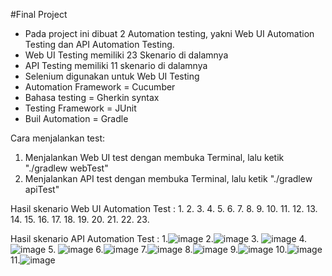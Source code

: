 #Final Project

- Pada project ini dibuat 2 Automation testing, yakni Web UI Automation Testing dan API Automation Testing.
- Web UI Testing memiliki 23 Skenario di dalamnya
- API Testing memiliki 11 skenario di dalamnya
- Selenium digunakan untuk Web UI Testing
- Automation Framework = Cucumber
- Bahasa testing = Gherkin syntax
- Testing Framework = JUnit
- Buil Automation = Gradle

Cara menjalankan test:
1. Menjalankan  Web UI test dengan membuka Terminal, lalu ketik "./gradlew webTest"
2. Menjalankan  API test dengan membuka Terminal, lalu ketik "./gradlew apiTest"


Hasil skenario Web UI Automation Test :
1.
2.
3.
4.
5.
6.
7.
8.
9.
10.
11.
12.
13.
14.
15.
16.
17.
18.
19.
20.
21.
22.
23.

Hasil skenario API Automation Test :
1.![image](https://github.com/maufaalghifarri/Real_Final_Project/assets/149165218/519d05d3-36bc-46bb-9f7c-0474815dd55c)
2.![image](https://github.com/maufaalghifarri/Real_Final_Project/assets/149165218/f8a63c47-37f1-4d0e-a7a1-7f44a4cd141c)
3. ![image](https://github.com/maufaalghifarri/Real_Final_Project/assets/149165218/0e192d1b-00ea-4059-930a-533a6e829690)
4.![image](https://github.com/maufaalghifarri/Real_Final_Project/assets/149165218/4982deea-bded-4c44-a49c-fd09f5a62484)
5. ![image](https://github.com/maufaalghifarri/Real_Final_Project/assets/149165218/28692117-3b0f-4169-91c8-7c5ca62bb2e2)
6.![image](https://github.com/maufaalghifarri/Real_Final_Project/assets/149165218/752cb3be-9d17-4f5b-9e5b-181c8f4baa72)
7.![image](https://github.com/maufaalghifarri/Real_Final_Project/assets/149165218/e3cb081b-5469-4483-af65-7b4fa987acf7)
8.![image](https://github.com/maufaalghifarri/Real_Final_Project/assets/149165218/b8bc2322-ed05-43fe-9c46-4c37d7b43f39)
9.![image](https://github.com/maufaalghifarri/Real_Final_Project/assets/149165218/a5cb3a19-c06e-4043-8653-c67e0429e03b)
10.![image](https://github.com/maufaalghifarri/Real_Final_Project/assets/149165218/687f840a-6acd-4c1d-a54c-ca1fc987d4f6)
11.![image](https://github.com/maufaalghifarri/Real_Final_Project/assets/149165218/8691ccc5-1ab6-4d32-bee7-37d2f9261474)



